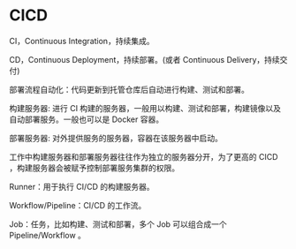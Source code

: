 # CICD

CI，Continuous Integration，持续集成。

CD，Continuous Deployment，持续部署。(或者 Continuous Delivery，持续交付)

部署流程自动化：代码更新到托管仓库后自动进行构建、测试和部署。

构建服务器: 进行 CI 构建的服务器，一般用以构建、测试和部署，构建镜像以及自动部署服务。一般也可以是 Docker 容器。

部署服务器: 对外提供服务的服务器，容器在该服务器中启动。

工作中构建服务器和部署服务器往往作为独立的服务器分开，为了更高的 CICD ，构建服务器会被赋予控制部署服务集群的权限。

Runner：用于执行 CI/CD 的构建服务器。

Workflow/Pipeline：CI/CD 的工作流。

Job：任务，比如构建、测试和部署，多个 Job 可以组合成一个 Pipeline/Workflow 。